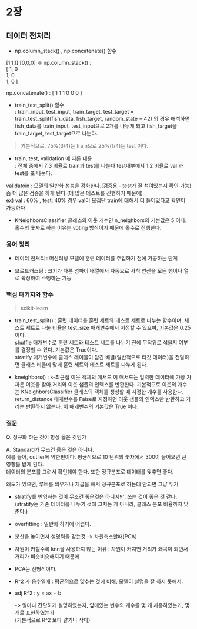 # 2장  

## 데이터 전처리

- np.column_stack() , np.concatenate() 함수

[1,1,1] [0,0,0]
-> np.column_stack() :     
[ 1, 0  
  1, 0  
	1, 0 ] 

np.concatenate() : [ 1 1 1 0 0 0 ]  

- train_test_split() 함수  
: train_input, test_input, train_target, test_target = train_test_split(fish_data, fish_target, random_state = 42)
  의 경우 해석하면 fish_data를 train_input, test_input으로 2개를 나누게 되고
  fish_target을 train_target, test_target으로 나눈다.

> 기본적으로, 75%(3/4)는 train으로 25%(1/4)는 test 이다.

- train, test, validation 에 따른 내용  
: 전체 중에서 7:3 비율로 train과 test를 나눈다
test내부에서 1:2 비율로 val 과 test를 또 나눈다.

validatoin : 모델의 일반화 성능을 강화한다.(검증용 - test가 잘 섞여있는지 확인 가능)  
좀 더 많은 검증을 하게 된다.(더 많은 테스트를 진행하기 때문에)  
ex) val : 60% , test: 40% 경우 val이 모집단 train에 대해서 더 들어있다고 확인이 가능하다

- KNeighborsClassifier 클래스의 이웃 개수인 n_neighbors의 기본값은 5 이다.
  홀수의 숫자로 하는 이유는 voting 방식이기 때문에 홀수로 진행한다. 


### 용어 정리 
- 데이터 전처리 : 머신러닝 모델에 훈련 데이터를 주입하기 전에 가공하는 단계
  
- 브로드캐스팅 : 크기가 다른 넘파이 배열에서 자동으로 사칙 연산을 모든 행이나 열로 확장하여 수행하는 기능

### 핵심 패키지와 함수
> scikit-learn
- train_test_split() : 훈련 데이터를 훈련 세트와 테스트 세트로 나누는 함수이며, 체스트 세트로 나눌 비율은 test_size 매개변수에서 지정할 수 있으며,
  기본값은 0.25 이다.  
  shuffle 매개변수로 훈련 세트와 테스트 세트를 나누기 전에 무작위로 섞을지 여부를 결정할 수 있다. 기본값은 True이다.  
  stratify 매개변수에 클래스 레이블이 담긴 배열(일반적으로 타깃 데이터)을 전달하면 클래스 비율에 맞게 훈련 세트와 테스트 세트를 나누게 된다.  

- kneighbors() : k-최근접 이웃 객체의 매서드
  이 매서드는 입력한 데이터에 가장 가까운 이웃을 찾아 거리와 이웃 샘플의 인덱스를 반환한다. 기본적으로 이웃의 개수는 KNeighborsClassifier 클래스의 객체를 생성할 때 지정한 개수를 사용한다.  
return_distance 매개변수를 False로 지정하면 이웃 샘플의 인덱스만 반환하고 거리는 반환하지 않는다. 이 매개변수의 기본값은 True 이다.

### 질문

Q. 정규화 하는 것이 항상 옳은 것인가  
  
A. Standard가 무조건 옳은 것은 아니다.   
예를 들어, outlier에 약한편이다. 평균적으로 10 단위의 숫자에서 300이 들어오면 큰 영향을 받게 된다.  
데이터의 분포를 그려서 확인해야 한다. 또한 정규분포로 데이터를 맞추면 좋다.    
  
왜도가 있으면, 루트를 씌우거나 제곱을 해서 정규분포로 하는데 안되면 그냥 두기   
  
- stratify를 반영하는 것이 무조건 좋은것은 아니지만, 쓰는 것이 좋은 것 같다.
  (stratify는 기존 데이터를 나누기 것에 그치는 게 아니라, 클래스 분포 비율까지 맞춘다.)

- overfitting : 일반화 하기에 어렵다.

- 분산을 높이면서 설명력을 갖는것 -> 차원축소할때(PCA)

- 차원이 커질수록 knn을 사용하지 않는 이유 : 차원이 커지면 거리가 왜곡이 되면서 거리가 비슷비슷해지기 때문에

- PCA는 선형적이다.

- R^2 가 음수일때
: 평균적으로 맞추는 것에 비해, 모델이 설명을 잘 하지 못해서.

- adj R^2
: y = ax + b 
  
	-> 얼마나 간단하게 설명하였는지, 앞에있는 변수의 개수를 몇 개 사용하였는가, 몇개로 표현하였는가  
	(기본적으로 R^2 보다 같거나 작다)
